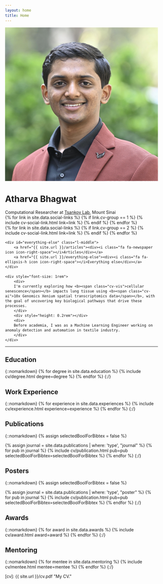 ```yaml
---
layout: home
title: Home
---
```


<div id="intro-wrapper" class="l-text">
    <div id="intro-title-wrapper">
        <div id="intro-image-wrapper">
            <img id="intro-image" src="/images/portrait.jpg">
        </div>
        <div id="intro-title-text-wrapper">
            <h1 id="intro-title">Atharva Bhagwat</h1>
            <div id="intro-subtitle">Computational Researcher at <a id='intro-subtitle-a' href="https://www.tsankovlab.org/" target='_blank'>Tsankov Lab</a>, Mount Sinai</div>
            <div class="cv-image-links-wrapper">
                <div class="cv-image-links">
                    {% for link in site.data.social-links %}
                    {% if link.cv-group == 1 %}
                    {% include cv-social-link.html link=link %}
                    {% endif %}
                    {% endfor %}
                </div>
                <div class="cv-image-links">
                    {% for link in site.data.social-links %}
                    {% if link.cv-group == 2 %}
                    {% include cv-social-link.html link=link %}
                    {% endif %}
                    {% endfor %}
                </div>
            </div>
        </div>
    </div>

    <div id="everything-else" class="l-middle">
        <a href="{{ site.url }}/articles"><div><i class="fa fa-newspaper icon icon-right-space"></i>Articles</div></a>
        <a href="{{ site.url }}/everything-else"><div><i class="fa fa-ellipsis-h icon icon-right-space"></i>Everything else</div></a>
    </div>

    <div style="font-size: 1rem">
        <div>
        I'm currently exploring how <b><span class="cv-vis">cellular senescence</span></b> impacts lung tissue using <b><span class="cv-ai">10x Genomics Xenium spatial transcriptomics data</span></b>, with the goal of uncovering key biological pathways that drive these processes.
        </div>
        <div style="height: 0.2rem"></div>
        <div>
        Before academia, I was as a Machine Learning Engineer working on anomaly detection and automation in textile industry.
        </div>
    </div>
</div>

<hr class="l-page home-hr">

## Education

{::nomarkdown}
{% for degree in site.data.education %}
{% include cv/degree.html degree=degree %}
{% endfor %}
{:/}

## Work Experience

{::nomarkdown}
{% for experience in site.data.experiences %}
{% include cv/experience.html experience=experience %}
{% endfor %}
{:/}

## Publications

{::nomarkdown}
{% assign selectedBoolForBibtex = false %}

{% assign journal = site.data.publications | where: 'type', "journal" %}
{% for pub in journal %}
{% include cv/publication.html pub=pub selectedBoolForBibtex=selectedBoolForBibtex %}
{% endfor %}
{:/}

## Posters

{::nomarkdown}
{% assign selectedBoolForBibtex = false %}

{% assign journal = site.data.publications | where: 'type', "poster" %}
{% for pub in journal %}
{% include cv/publication.html pub=pub selectedBoolForBibtex=selectedBoolForBibtex %}
{% endfor %}
{:/}

## Awards

{::nomarkdown}
{% for award in site.data.awards %}
{% include cv/award.html award=award %}
{% endfor %}
{:/}

## Mentoring

{::nomarkdown}
{% for mentee in site.data.mentoring %}
{% include cv/mentee.html mentee=mentee %}
{% endfor %}
{:/}

[cv]: {{ site.url }}/cv.pdf "My CV."

